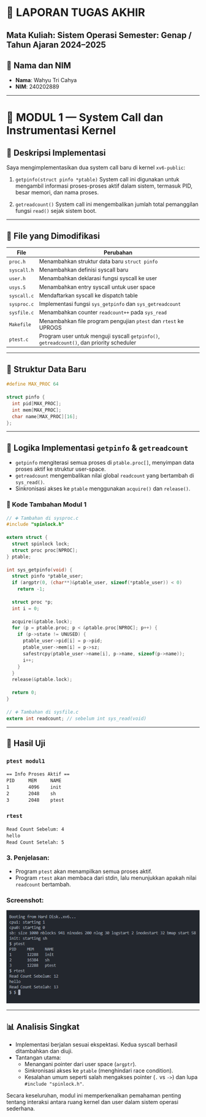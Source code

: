 # 📄 LAPORAN TUGAS AKHIR

## Mata Kuliah: Sistem Operasi Semester: Genap / Tahun Ajaran 2024–2025

## 👤 Nama dan NIM

- **Nama**: Wahyu Tri Cahya
- **NIM**: 240202889

---

# 🔧 MODUL 1 — System Call dan Instrumentasi Kernel

## 💠 Deskripsi Implementasi

Saya mengimplementasikan dua system call baru di kernel `xv6-public`:

1. `getpinfo(struct pinfo *ptable)` System call ini digunakan untuk mengambil informasi proses-proses aktif dalam sistem, termasuk PID, besar memori, dan nama proses.

2. `getreadcount()` System call ini mengembalikan jumlah total pemanggilan fungsi `read()` sejak sistem boot.

---

## 📂 File yang Dimodifikasi

| File        | Perubahan                                                                                 |
| ----------- | ----------------------------------------------------------------------------------------- |
| `proc.h`    | Menambahkan struktur data baru `struct pinfo`                                             |
| `syscall.h` | Menambahkan definisi syscall baru                                                         |
| `user.h`    | Menambahkan deklarasi fungsi syscall ke user                                              |
| `usys.S`    | Menambahkan entry syscall untuk user space                                                |
| `syscall.c` | Mendaftarkan syscall ke dispatch table                                                    |
| `sysproc.c` | Implementasi fungsi `sys_getpinfo` dan `sys_getreadcount`                                 |
| `sysfile.c` | Menambahkan counter `readcount++` pada `sys_read`                                         |
| `Makefile`  | Menambahkan file program pengujian `ptest` dan `rtest` ke UPROGS                          |
| `ptest.c`   | Program user untuk menguji syscall `getpinfo()`, `getreadcount()`, dan priority scheduler |

---

## 🧱 Struktur Data Baru

```c
#define MAX_PROC 64

struct pinfo {
  int pid[MAX_PROC];
  int mem[MAX_PROC];
  char name[MAX_PROC][16];
};
```

---

## 🧠 Logika Implementasi `getpinfo` & `getreadcount`

- `getpinfo` mengiterasi semua proses di `ptable.proc[]`, menyimpan data proses aktif ke struktur user-space.
- `getreadcount` mengembalikan nilai global `readcount` yang bertambah di `sys_read()`.
- Sinkronisasi akses ke `ptable` menggunakan `acquire()` dan `release()`.

### 🔧 Kode Tambahan Modul 1

```c
// ➕ Tambahan di sysproc.c
#include "spinlock.h"

extern struct {
  struct spinlock lock;
  struct proc proc[NPROC];
} ptable;

int sys_getpinfo(void) {
  struct pinfo *ptable_user;
  if (argptr(0, (char**)&ptable_user, sizeof(*ptable_user)) < 0)
    return -1;

  struct proc *p;
  int i = 0;

  acquire(&ptable.lock);
  for (p = ptable.proc; p < &ptable.proc[NPROC]; p++) {
    if (p->state != UNUSED) {
      ptable_user->pid[i] = p->pid;
      ptable_user->mem[i] = p->sz;
      safestrcpy(ptable_user->name[i], p->name, sizeof(p->name));
      i++;
    }
  }
  release(&ptable.lock);

  return 0;
}

// ➕ Tambahan di sysfile.c
extern int readcount; // sebelum int sys_read(void)
```

---

## 🧪 Hasil Uji

### `ptest modul1`

```sh
== Info Proses Aktif ==
PID     MEM     NAME
1       4096    init
2       2048    sh
3       2048    ptest
```

### `rtest`

```sh
Read Count Sebelum: 4
hello
Read Count Setelah: 5
```

### 3. Penjelasan:

- Program `ptest` akan menampilkan semua proses aktif.
- Program `rtest` akan membaca dari stdin, lalu menunjukkan apakah nilai `readcount` bertambah.

### Screenshot:
![hasil cowtest](./screenshots/ptest_rtest_hello-outout.png)

---

## 📊 Analisis Singkat

- Implementasi berjalan sesuai ekspektasi. Kedua syscall berhasil ditambahkan dan diuji.
- Tantangan utama:
  - Menangani pointer dari user space (`argptr`).
  - Sinkronisasi akses ke `ptable` (menghindari race condition).
  - Kesalahan umum seperti salah mengakses pointer (`.` vs `->`) dan lupa `#include "spinlock.h"`.

Secara keseluruhan, modul ini memperkenalkan pemahaman penting tentang interaksi antara ruang kernel dan user dalam sistem operasi sederhana.

